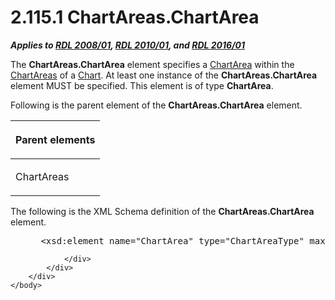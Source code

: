<html dir="LTR" xmlns:mshelp="http://msdn.microsoft.com/mshelp" xmlns:ddue="http://ddue.schemas.microsoft.com/authoring/2003/5" xmlns:xlink="http://www.w3.org/1999/xlink" xmlns:tool="http://www.microsoft.com/tooltip">
    <head>
        <meta http-equiv="Content-Type" content="text/html; CHARSET=utf-8"></meta>
        <meta name="save" content="history"></meta>
        <title>2.115.1 ChartAreas.ChartArea</title>
        <xml>
            <mshelp:toctitle title="2.115.1 ChartAreas.ChartArea"></mshelp:toctitle>
            <mshelp:rltitle title="[MS-RDL]: ChartAreas.ChartArea"></mshelp:rltitle>
            <mshelp:keyword index="A" term="60f29723-6084-4a80-b843-332f1105d014"></mshelp:keyword>
            <mshelp:attr name="DCSext.ContentType" value="open specification"></mshelp:attr>
            <mshelp:attr name="AssetID" value="60f29723-6084-4a80-b843-332f1105d014"></mshelp:attr>
            <mshelp:attr name="TopicType" value="kbRef"></mshelp:attr>
            <mshelp:attr name="DCSext.Title" value="[MS-RDL]: ChartAreas.ChartArea" />
        </xml>
    </head>
    <body>
        <div id="header">
            <h1 class="heading">2.115.1 ChartAreas.ChartArea</h1>
        </div>
        <div id="mainSection">
            <div id="mainBody">
                <div id="allHistory" class="saveHistory"></div>
                <div id="sectionSection0" class="section" name="collapseableSection">
                    

<p><b><i>Applies to </i></b><a href="1e855f94-4617-47e4-b89e-0856c6cb420f.html"><b><i>RDL 2008/01</i></b></a><b><i>,
</i></b><a href="3428e690-a348-4ec7-8a6a-8efb42d2cdee.html"><b><i>RDL 2010/01</i></b></a><b><i>,
and </i></b><a href="52ce3983-2bfc-4e72-9359-42aaf5fe4509.html"><b><i>RDL 2016/01</i></b></a></p>

<p>The <b>ChartAreas.ChartArea</b> element specifies a <a href="74e08a7c-5405-4ea4-b903-a79ef4d215f7.html">ChartArea</a> within the <a href="09f36742-bcb4-475d-9413-448da69a84eb.html">ChartAreas</a> of a <a href="b0ab5524-7eb2-47a7-a4d3-230f5c8c5526.html">Chart</a>. At least one
instance of the <b>ChartAreas.ChartArea</b> element MUST be specified. This
element is of type <b>ChartArea</b>. </p>

<p>Following is the parent element of the <b>ChartAreas.ChartArea</b>
element. </p>

<table>
 <thead>
  <tr>
   <th>
   <p>Parent elements</p>
   </th>
  </tr>
 </thead>
 <tr>
  <td>
  <p>ChartAreas</p>
  </td>
 </tr>
</table>

<p>The following is the XML Schema definition of the <b>ChartAreas.ChartArea</b>
element.</p>

<dl>
<dd>
<div><pre> &lt;xsd:element name=&quot;ChartArea&quot; type=&quot;ChartAreaType&quot; maxOccurs=&quot;unbounded&quot; /&gt;
</pre></div>
</dd></dl>


                </div>
            </div>
        </div>
    </body>
</html>